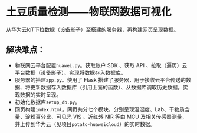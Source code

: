 # 土豆质量检测——物联网数据可视化
从华为云IoT下拉数据（设备影子）至搭建的服务器，再构建网页呈现数据。
## 解决难点：
- 物联网云平台配置`huawei.py`。获取账户 SDK 、获取 API 、拉取（遍历）云平台数据（设备影子）、实现将数据存入数据库。
- 服务器的搭建`app.py`。使用了 Flask 搭建了服务器，用于接收云平台传送的数据、将更新数据存入数据库（引用上面的函数）、从数据库调取历史数据。实现数据的实时呈现。
- 初始化数据库`setup_db.py`。
- 网页构建`index.html`。网页共分七个模块，分别呈现温湿度、Lab、干物质含量、淀粉百分比、可见光 VIS 、近红外 NIR 等由 MCU 及相关传感器测量，并上传到华为云（见项目`potato-huaweicloud`）的实时数据。
